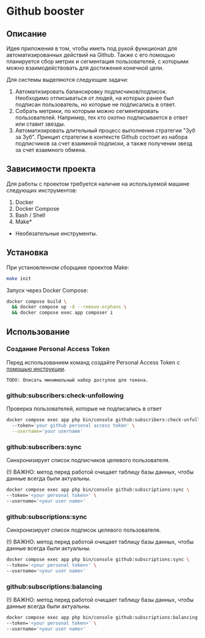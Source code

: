 # Github booster

## Описание

Идея приложения в том, чтобы иметь под рукой функционал для автоматизированных действий на Github. Также с его помощью планируется сбор метрик и сегментация пользователей, с которыми можно взаимодействовать для достижения конечной цели.

Для системы выделяются следующие задачи:

1. Автоматизировать балансировку подписчиков/подписок. Необходимо отписываться от людей, на которых ранее был подписан пользователь, но которые не подписались в ответ.
2. Собрать метрики, по которым можно сегментировать пользователей. Например, тех кто охотно подписывается в ответ или ставит звезды.
3. Автоматизировать длительный процесс выполнения стратегии "Зуб за Зуб". Принцип стратегии в контексте Github состоит из набора подписчиков за счет взаимной подписки, а также получении звезд за счет взаимного обмена.

## Зависимости проекта

Для работы с проектом требуется наличие на используемой машине следующих инструментов:

1. Docker
2. Docker Compose
3. Bash / Shell
4. Make*

* Необязательные инструменты.

## Установка

При установленном сборщике проектов Make:
```bash
make init
```

Запуск через Docker Compose:
```bash
docker compose build \
  && docker compose up -d --remove-orphans \
  && docker compose exec app composer i
```

## Использование

### Создание Personal Access Token

Перед использованием команд создайте Personal Access Token с [помощью инструкции](https://docs.github.com/ru/enterprise-cloud@latest/authentication/authenticating-with-saml-single-sign-on/authorizing-a-personal-access-token-for-use-with-saml-single-sign-on).

`TODO: Описать минимальный набор доступов для токена.`

### github:subscribers:check-unfollowing

Проверка пользователей, которые не подписались в ответ

```bash
docker compose exec app php bin/console github:subscribers:check-unfollowing \   
  --token='your github personal access token' \
  --username='your username'
```

### github:subscribers:sync

Синхронизирует список подписчиков целевого пользователя.

(!) ВАЖНО: метод перед работой очищает таблицу базы данных, чтобы данные всегда были актуальны.

```bash
docker compose exec app php bin/console github:subscriptions:sync \ 
--token='<your personal token>' \
--username='<your user name>'
```

### github:subscriptions:sync

Синхронизирует список подписок целевого пользователя.

(!) ВАЖНО: метод перед работой очищает таблицу базы данных, чтобы данные всегда были актуальны.

```bash
docker compose exec app php bin/console github:subscriptions:sync \ 
--token='<your personal token>' \
--username='<your user name>'
```

### github:subscriptions:balancing

(!) ВАЖНО: метод перед работой очищает таблицу базы данных, чтобы данные всегда были актуальны.

```bash
docker compose exec app php bin/console github:subscriptions:balancing \
--token='<your personal token>' \
--username='<your user name>'
```
